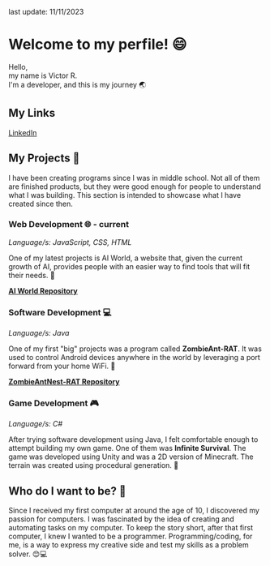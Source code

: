 last update: 11/11/2023
# Welcome to my perfile! 😄

Hello,  
my name is Victor R.  
I'm a developer, and this is my journey 🌏

## My Links
[LinkedIn](https://www.linkedin.com/in/victor-r-4630b8228/)

## My Projects 🚀
I have been creating programs since I was in middle school. Not all of them are finished products, but they were good enough for people to understand what I was building. This section is intended to showcase what I have created since then.

### Web Development 🌐 - current
*Language/s: JavaScript, CSS, HTML*

One of my latest projects is AI World, a website that, given the current growth of AI, provides people with an easier way to find tools that will fit their needs. 🤖

[**AI World Repository**](https://github.com/Vspoke91/AIWorld)

### Software Development 💻
*Language/s: Java*

One of my first "big" projects was a program called **ZombieAnt-RAT**. It was used to control Android devices anywhere in the world by leveraging a port forward from your home WiFi. 🐜

[**ZombieAntNest-RAT Repository**](https://github.com/Vspoke91/ZombieAntNest-RAT)

### Game Development 🎮
*Language/s: C#*

After trying software development using Java, I felt comfortable enough to attempt building my own game. One of them was **Infinite Survival**. The game was developed using Unity and was a 2D version of Minecraft. The terrain was created using procedural generation. 🌳

## Who do I want to be? 🤔
Since I received my first computer at around the age of 10, I discovered my passion for computers. I was fascinated by the idea of creating and automating tasks on my computer. To keep the story short, after that first computer, I knew I wanted to be a programmer. Programming/coding, for me, is a way to express my creative side and test my skills as a problem solver. 😊💻
<!--
**Vspoke91/Vspoke91** is a ✨ _special_ ✨ repository because its `README.md` (this file) appears on your GitHub profile.

Here are some ideas to get you started:

- 🔭 I’m currently working on ...
- 🌱 I’m currently learning ...
- 👯 I’m looking to collaborate on ...
- 🤔 I’m looking for help with ...
- 💬 Ask me about ...
- 📫 How to reach me: ...
- 😄 Pronouns: ...
- ⚡ Fun fact: ...
-->
